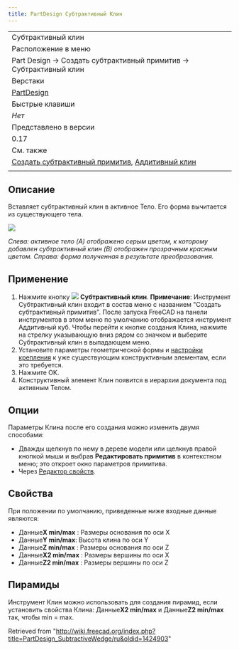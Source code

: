 ```yaml
---
title: PartDesign Субтрактивный Клин
---
```

|  |
| --- |
| Субтрактивный клин |
| Расположение в меню |
| Part Design → Создать субтрактивный примитив → Субтрактивный клин |
| Верстаки |
| [PartDesign](/PartDesign_Workbench/ru "PartDesign Workbench/ru") |
| Быстрые клавиши |
| *Нет* |
| Представлено в версии |
| 0.17 |
| См. также |
| [Создать субтрактивный примитив](/PartDesign_CompPrimitiveSubtractive/ru "PartDesign CompPrimitiveSubtractive/ru"), [Аддитивный клин](/PartDesign_AdditiveWedge/ru "PartDesign AdditiveWedge/ru") |
|  |

## Описание

Вставляет субтрактивный клин в активное Тело. Его форма вычитается из существующего тела.

![](/images/PartDesign_SubtractiveWedge_example.svg)

*Слева: активное тело (A) отображено серым цветом, к которому добавлен субтрактивный клин (B) отображен прозрачным красным цветом. Справа: форма полученная в результате преобразования.*

## Применение

1. Нажмите кнопку ![](/images/PartDesign_SubtractiveWedge.svg) **Субтрактивный клин**. **Примечание**: Инструмент Субтрактивный клин входит в состав меню с названием "Создать субтрактивный примитив". После запуска FreeCAD на панели инструментов в этом меню по умолчанию отображается инструмент Аддитивный куб. Чтобы перейти к кнопке создания Клина, нажмите на стрелку указывающую вниз рядом со значком и выберите Субтрактивный клин в выпадающем меню.
2. Установите параметры геометрической формы и [настройки крепления](/Part_EditAttachment/ru "Part EditAttachment/ru") к уже существующим конструктивным элементам, если это требуется.
3. Нажмите OK.
4. Конструктивный элемент Клин появится в иерархии документа под активным Телом.

## Опции

Параметры Клина после его создания можно изменить двумя способами:

* Дважды щелкнув по нему в дереве модели или щелкнув правой кнопкой мыши и выбрав **Редактировать примитив** в контекстном меню; это откроет окно параметров примитива.
* Через [Редактор свойств](/Property_editor/ru "Property editor/ru").

## Свойства

При положении по умолчанию, приведенные ниже входные данные являются:

* Данные**X min/max** : Размеры основания по оси X
* Данные**Y min/max**: Высота клина по оси Y
* Данные**Z min/max** : Размеры основания по оси Z
* Данные**X2 min/max** : Размеры вершины по оси X
* Данные**Z2 min/max** : Размеры вершины по оси Z

## Пирамиды

Инструмент Клин можно использовать для создания пирамид, если установить свойства Клина: Данные**X2 min/max** и Данные**Z2 min/max** так, чтобы min = max.

Retrieved from "<http://wiki.freecad.org/index.php?title=PartDesign_SubtractiveWedge/ru&oldid=1424903>"